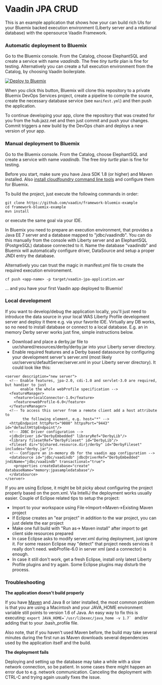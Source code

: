# Vaadin JPA CRUD

This is an example application that shows how your can build rich UIs for your Bluemix backed execution environment (Liberty server and a relational database) with the opensource Vaadin Framework.

### Automatic deployment to Bluemix

Go to the Bluemix console. From the Catalog, choose ElephantSQL and create a service with name *vaadindb*. The free *tiny turtle* plan is fine for testing. Alternatively you can create a full execution environment from the Catalog, by choosing Vaadin boilerplate.

[![Deploy to Bluemix](https://bluemix.net/deploy/button.png)](https://bluemix.net/deploy)

When you click this button, Bluemix will clone this repository to a private Bluemix DevOps Services project, create a pipeline to compile the source, create the necessary database service (see `manifest.yml`) and then push the application.

To continue developing your app, clone the repository that was created for you from the hub.jazz.net and then just commit and push your changes. Commit triggers a new build by the DevOps chain and deploys a new version of your app.

### Manual deployment to Bluemix

Go to the Bluemix console. From the Catalog, choose ElephantSQL and create a service with name *vaadindb*. The free *tiny turtle* plan is fine for testing.

Before you start, make sure you have Java SDK 1.8 (or higher) and Maven installed. Also [install cloudfoundry command line tools](https://console.ng.bluemix.net/docs/cli/index.html) and configure them for Bluemix.

To build the project, just execute the following commands in order:

```
git clone https://github.com/vaadin/framework-bluemix-example
cd framework-bluemix-example
mvn install
```

or execute the same goal via your IDE.

In Bluemix you need to prepare an execution environment, that provides a Java EE 7 server and a database mapped to "jdbc/vaadindb". You can do this manually from the console with Liberty server and an ElephantSQL (PostgreSQL) database connected to it. Name the database "vaadindb" and Bluemix will automatically configure driver, DataSource and setup a proper JNDI entry the database.

Alternatively you can trust the magic in manifest.yml file to create the required execution environement.

```
cf push <app-name> -p target/vaadin-jpa-application.war
```
... and you have your first Vaadin app deployed to Bluemix!

### Local development

If you want to develop/debug the application locally, you'll just need to introduce the data source in your local WAS Liberty Profile development server and deploy it there e.g. via your favorite IDE. Virtually any DB works, so no need to install database or connect to a local database. E.g. an in memory Derby server works just fine, simple instructions below.

* Download and place a derby.jar file to usr/shared/resources/derby/derby.jar into your Liberty server directory.
* Enable required features and a Derby based datasource by configuring your development server's server.xml (most likely usr/servers/defaultServer/server.xml in your Liberty server directory). It could look like this:
```
<server description="new server">
  <!-- Enable features, jpa-2.0, cdi-1.0 and servlet-3.0 are required, but handier to just
       enable the whole webProfile specification -->
  <featureManager>
    <feature>localConnector-1.0</feature>
    <feature>webProfile-6.0</feature>
  </featureManager>
  <!-- To access this server from a remote client add a host attribute to 
		the following element, e.g. host="*" -->
  <httpEndpoint httpPort="9080" httpsPort="9443" id="defaultHttpEndpoint"/>
  <!-- JDBC Driver configuration -->
  <jdbcDriver id="DerbyEmbedded" libraryRef="DerbyLib"/>
  <library filesetRef="DerbyFileset" id="DerbyLib"/>
  <fileset dir="${shared.resource.dir}/derby" id="DerbyFileset" includes="derby.jar"/>
  <!-- Configure an in-memory db for the vaadin app configuration -->
  <dataSource id="jdbc/vaadindb" jdbcDriverRef="DerbyEmbedded" jndiName="jdbc/vaadindb" transactional="true">
    <properties createDatabase="create" databaseName="memory:jpasampledatabase"/>
  </dataSource>
</server>
```

If you are using Eclipse, it might be bit picky about configuring the project properly based on the pom.xml. Via IntelliJ the deployment works usually easier. Couple of Eclipse related tips to setup the project:
 
 * Import to your workspace using File->Import->Maven->Existing Maven project
 * If Eclipse creates an "ear project" in addition to the war project, you can just delete the ear project
 * Make one full build with "Run as-> Maven install" after import to get client side resources prepared
 * In case Eclipse asks to modify server.xml during deployment, just ignore it. For some reason Eclipse may "detect" that project needs services it really don't need. webProfile-6.0 in server xml (and a connector) is enough.
 * In case it still don't work, get a fresh Eclipse, install only latest Liberty Profile plugins and try again. Some Eclipse plugins may disturb the process.

### Troubleshooting

**The application doesn't build properly** 

If you have [Maven](https://maven.apache.org/download.cgi) and Java 8 or later installed, the most common problem is that you are using a Macintosh and your JAVA_HOME environment variable still points to version 1.6 of Java. An easy way to fix this is executing: 
```export JAVA_HOME=`/usr/libexec/java_home -v 1.7` ```
and/or adding that to your .bash_profile file.

Also note, that if you haven't used Maven before, the build may take several minutes during the first run as Maven downloads several dependencies used by the application itself and the build.
 
**The deployment fails**

Deploying and setting up the database may take a while with a slow network connection, so be patient. In some cases there might happen an error due to e.g. network communication. Canceling the deployment with CTRL-C and trying again usually fixes the issue.
